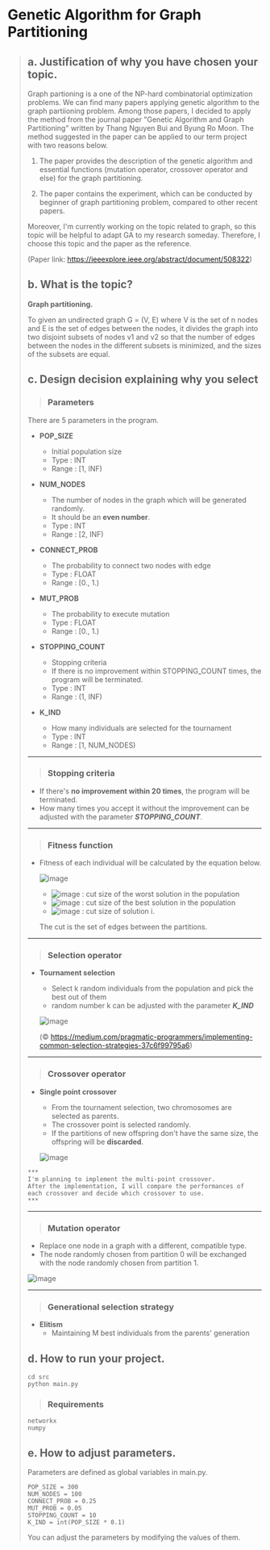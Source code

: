 # Genetic Algorithm for Graph Partitioning

> ## a. Justification of why you have chosen your topic.
> Graph partioning is a one of the NP-hard combinatorial optimization problems. We can find many papers applying genetic algorithm to the graph partiioning problem.
> Among those papers, I decided to apply the method from the journal paper "Genetic Algorithm and Graph Partitioning" written by Thang Nguyen Bui and Byung Ro Moon. The method suggested in the paper can be applied to our term project with two reasons below. 
> 
> 1. The paper provides the description of the genetic algorithm and essential functions (mutation operator, crossover operator and else) for the graph partitioning.
> 
> 2. The paper contains the experiment, which can be conducted by beginner of graph partitioning problem, compared to other recent papers.
> 
> Moreover, I'm currently working on the topic related to graph, so this topic will be helpful to adapt GA to my research someday. Therefore, I choose this topic and the paper as the reference.
> 
> (Paper link: https://ieeexplore.ieee.org/abstract/document/508322)
>
>
> ## b. What is the topic?
> **Graph partitioning.**
> 
> To given an undirected graph G = (V, E) where V is the set of n nodes and E is the set of edges between the nodes, it divides the graph into two disjoint subsets of nodes v1 and v2 so that the number of edges between the nodes in the different subsets is minimized, and the sizes of the subsets are equal.
> 
> ## c. Design decision explaining why you select
>> ### Parameters
> There are 5 parameters in the program.
> 
> * **POP_SIZE**
>     * Initial population size
>     * Type : INT
>     * Range : [1, INF)
>     
> * **NUM_NODES**
>     * The number of nodes in the graph which will be generated randomly.
>     * It should be an **even number**.
>     * Type : INT
>     * Range : [2, INF)
>
> * **CONNECT_PROB**
>     * The probability to connect two nodes with edge
>     * Type : FLOAT
>     * Range : [0., 1.)
>     
> * **MUT_PROB**
>     * The probability to execute mutation
>     * Type : FLOAT
>     * Range : [0., 1.)
>     
> * **STOPPING_COUNT**
>     * Stopping criteria
>     * If there is no improvement within STOPPING_COUNT times, the program will be terminated.
>     * Type : INT
>     * Range : (1, INF)
>
> * **K_IND**
>     * How many individuals are selected for the tournament
>     * Type : INT
>     * Range : [1, NUM_NODES)
> -----    
>> ### Stopping criteria
> * If there's **no improvement within 20 times**, the program will be terminated.
> * How many times you accept it without the improvement can be adjusted with the parameter _**STOPPING_COUNT**_.
> -----
>> ### Fitness function
> * Fitness of each individual will be calculated by the equation below.
> 
>     ![image](https://user-images.githubusercontent.com/39353959/144560378-1a212d1c-31d5-47ef-b454-26152de7df78.png)
> 
>     * ![image](https://user-images.githubusercontent.com/39353959/144559997-3e08aae1-870f-4f67-a792-2005a7bf3bfb.png) : cut size of the worst solution in the population
>     * ![image](https://user-images.githubusercontent.com/39353959/144560079-36b87173-76a5-488a-ac56-1296ba0945bf.png) : cut size of the best solution in the population
>     * ![image](https://user-images.githubusercontent.com/39353959/144560056-0ce62c13-045b-4950-b04c-b6d113fae90d.png) : cut size of solution i.
> 
>     The cut is the set of edges between the partitions.
> 
> -----
>> ### Selection operator
> * **Tournament selection**
>     * Select k random individuals from the population and pick the best out of them
>     * random number k can be adjusted with the parameter _**K_IND**_
>     
>     ![image](https://user-images.githubusercontent.com/39353959/144561003-982bf85d-bd1b-41ef-a729-c76ed59bbea8.png)
>     
>     (© https://medium.com/pragmatic-programmers/implementing-common-selection-strategies-37c6f99795a6)
> -----
>> ### Crossover operator
> * **Single point crossover**
>     * From the tournament selection, two chromosomes are selected as parents.
>     * The crossover point is selected randomly.
>     * If the partitions of new offspring don't have the same size, the offspring will be **discarded**.
>
>     ![image](https://user-images.githubusercontent.com/39353959/144567449-f3ae5d99-c859-4276-acb8-7989a5faecbf.png)
>
> ```
> ***
> I'm planning to implement the multi-point crossover.
> After the implementation, I will compare the performances of each crossover and decide which crossover to use.
> ***
> ```
> -----
>> ### Mutation operator
> * Replace one node in a graph with a different, compatible type.
> * The node randomly chosen from partition 0 will be exchanged with the node randomly chosen from partition 1.
>
>![image](https://user-images.githubusercontent.com/39353959/144572243-bfc91655-baa3-436b-b1c5-aa941762bd38.png)
>
> -----
>> ### Generational selection strategy
> * **Elitism**
>     * Maintaining M best individuals from the parents' generation
> ## d. How to run your project.
> ```
> cd src
> python main.py
> ```
>> ### Requirements
> ```
> networkx
> numpy
> ```
> ## e. How to adjust parameters.
> Parameters are defined as global variables in main.py.
> ```
> POP_SIZE = 300 
> NUM_NODES = 100
> CONNECT_PROB = 0.25
> MUT_PROB = 0.05
> STOPPING_COUNT = 10
> K_IND = int(POP_SIZE * 0.1)
> ```
> You can adjust the parameters by modifying the values of them.
> 
